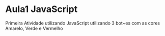 # Aula1 JavaScript
 Primeira Atividade utilizando JavaScript utilizando 3 bot~es com as cores Amarelo, Verde e Vermelho
